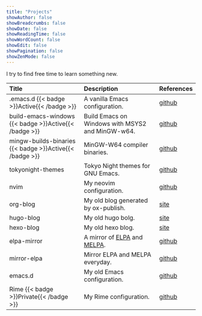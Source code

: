 ```yaml
---
title: "Projects"
showAuthor: false
showBreadcrumbs: false
showDate: false
showReadingTime: false
showWordCount: false
showEdit: false
showPagination: false
showZenMode: false
---
```


I try to find free time to learn something new.

| Title                                                 | Description                                      | References                                                   |
|:------------------------------------------------------|:-------------------------------------------------|:-------------------------------------------------------------|
| .emacs.d {{< badge >}}Active{{< /badge >}}            | A vanilla Emacs configuration.                   | [github](https://github.com/xuchengpeng/.emacs.d)            |
| build-emacs-windows {{< badge >}}Active{{< /badge >}} | Build Emacs on Windows with MSYS2 and MinGW-w64. | [github](https://github.com/xuchengpeng/build-emacs-windows) |
| mingw-builds-binaries {{< badge >}}Active{{< /badge >}} | MinGW-W64 compiler binaries.                     | [github](https://github.com/xuchengpeng/mingw-builds-binaries) |
| tokyonight-themes                                     | Tokyo Night themes for GNU Emacs.                | [github](https://github.com/xuchengpeng/tokyonight-themes)   |
| nvim                                                  | My neovim configuration.                         | [github](https://github.com/xuchengpeng/nvim)                |
| org-blog                                              | My old blog generated by ox-publish.             | [site](https://xuchengpeng.github.io/org-blog-html/)         |
| hugo-blog                                             | My old hugo bolg.                                | [site](https://xuchengpeng.github.io/hugo-blog/)             |
| hexo-blog                                             | My old hexo blog.                                | [site](https://xuchengpeng.github.io/hexo-blog)              |
| elpa-mirror | A mirror of [ELPA](https://elpa.gnu.org/) and [MELPA](https://melpa.org/).  | [github](https://github.com/xuchengpeng/elpa-mirror) |
| mirror-elpa | Mirror ELPA and MELPA everyday. | [github](https://github.com/xuchengpeng/mirror-elpa) |
| emacs.d | My old Emacs configuration. | [github](https://github.com/xuchengpeng/emacs.d) |
| Rime {{< badge >}}Private{{< /badge >}} | My Rime configuration. | [github](https://github.com/xuchengpeng/Rime) |
